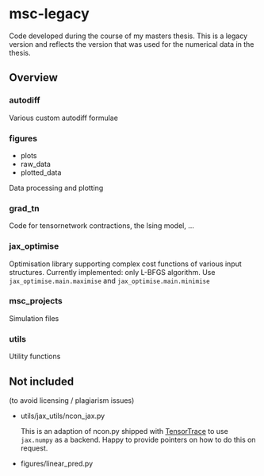 # msc-legacy
Code developed during the course of my masters thesis.
This is a legacy version and reflects the version that was used for the numerical data in the thesis.


## Overview

### autodiff
    
  Various custom autodiff formulae 
  
### figures
  + plots
  + raw_data
  + plotted_data
  
  Data processing and plotting
  
### grad_tn
  
  Code for tensornetwork contractions, the Ising model, ...
  
### jax_optimise

  Optimisation library supporting complex cost functions of
  various input structures.
  Currently implemented: only L-BFGS algorithm.
  Use `jax_optimise.main.maximise` and `jax_optimise.main.minimise`
  
### msc_projects

  Simulation files
  
### utils

  Utility functions
  

## Not included 
(to avoid licensing / plagiarism issues)
- utils/jax_utils/ncon_jax.py

  This is an adaption of ncon.py shipped with [TensorTrace](http://www.tensortrace.com) to use `jax.numpy` as a backend.
  Happy to provide pointers on how to do this on request.
  
- figures/linear_pred.py
